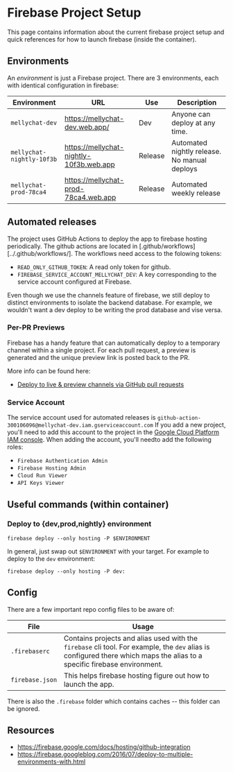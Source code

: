 # Firebase Project Setup

This page contains information about the current firebase project setup and
quick references for how to launch firebase (inside the container).

## Environments

An _environment_ is just a Firebase project. There are 3 environments, each
with identical configuration in firebase:

| Environment               | URL                                     | Use     | Description                                  |
| ------------------------- | --------------------------------------- | ------- | -------------------------------------------- |
| `mellychat-dev`           | https://mellychat-dev.web.app/          | Dev     | Anyone can deploy at any time.               |
| `mellychat-nightly-10f3b` | https://mellychat-nightly-10f3b.web.app | Release | Automated nightly release. No manual deploys |
| `mellychat-prod-78ca4`    | https://mellychat-prod-78ca4.web.app    | Release | Automated weekly release                     |

## Automated releases

The project uses GitHub Actions to deploy the app to firebase hosting
periodically. The github actions are located in [.github/workflows][../.github/workflows/].
The workflows need access to the folowing tokens:

- `READ_ONLY_GITHUB_TOKEN`: A read only token for github.
- `FIREBASE_SERVICE_ACCOUNT_MELLYCHAT_DEV`: A key corresponding to the service account configured at Firebase.

Even though we use the channels feature of firebase, we still deploy to distinct environments to isolate the
backend database. For example, we wouldn't want a dev deploy to be writing the prod database and vise versa.

### Per-PR Previews

Firebase has a handy feature that can automatically deploy to a temporary channel within a single project.
For each pull request, a preview is generated and the unique preview link is posted back to the PR.

More info can be found here:

- [Deploy to live & preview channels via GitHub pull requests](https://firebase.google.com/docs/hosting/github-integration)

### Service Account

The service account used for automated releases is `github-action-300106096@mellychat-dev.iam.gserviceaccount.com` If you add
a new project, you'll need to add this account to the project in the [Google Cloud Platform IAM console](https://console.cloud.google.com/iam-admin/).
When adding the account, you'll needto add the following roles:

- `Firebase Authentication Admin`
- `Firebase Hosting Admin`
- `Cloud Run Viewer`
- `API Keys Viewer`

## Useful commands (within container)

### Deploy to {dev,prod,nightly} environment

`firebase deploy --only hosting -P $ENVIRONMENT`

In general, just swap out `$ENVIRONMENT` with your target. For example to
deploy to the `dev` environment:

`firebase deploy --only hosting -P dev:`

## Config

There are a few important repo config files to be aware of:

| File            | Usage                                                                                                                                                                    |
| --------------- | ------------------------------------------------------------------------------------------------------------------------------------------------------------------------ |
| `.firebaserc`   | Contains projects and alias used with the `firebase` cli tool. For example, the `dev` alias is configured there which maps the alias to a specific firebase environment. |
| `firebase.json` | This helps firebase hosting figure out how to launch the app.                                                                                                            |

There is also the `.firebase` folder which contains caches -- this folder can be ignored.

## Resources

- https://firebase.google.com/docs/hosting/github-integration
- https://firebase.googleblog.com/2016/07/deploy-to-multiple-environments-with.html
